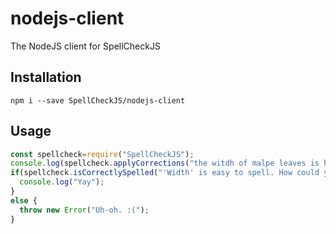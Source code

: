 # nodejs-client
The NodeJS client for SpellCheckJS
## Installation
```
npm i --save SpellCheckJS/nodejs-client
```
## Usage
```javascript
const spellcheck=require("SpellCheckJS");
console.log(spellcheck.applyCorrections("the witdh of malpe leaves is hard to guess"));
if(spellcheck.isCorrectlySpelled("'Width' is easy to spell. How could you mess that up? You'd be surprised.")) {
  console.log("Yay");
}
else {
  throw new Error("Uh-oh. :(");
}
```
